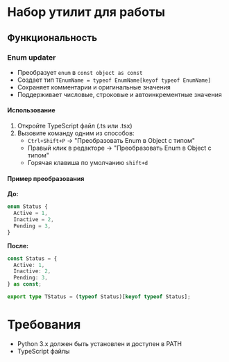 # Набор утилит для работы

## Функциональность

### Enum updater

- Преобразует `enum` в `const object as const`
- Создает тип `TEnumName = typeof EnumName[keyof typeof EnumName]`
- Сохраняет комментарии и оригинальные значения
- Поддерживает числовые, строковые и автоинкрементные значения

#### Использование

1. Откройте TypeScript файл (.ts или .tsx)
2. Вызовите команду одним из способов:
   - `Ctrl+Shift+P` → "Преобразовать Enum в Object с типом"
   - Правый клик в редакторе → "Преобразовать Enum в Object с типом"
   - Горячая клавиша по умолчанию `shift+d`

#### Пример преобразования

**До:**

```typescript
enum Status {
  Active = 1,
  Inactive = 2,
  Pending = 3,
}
```

**После:**

```typescript
const Status = {
  Active: 1,
  Inactive: 2,
  Pending: 3,
} as const;

export type TStatus = (typeof Status)[keyof typeof Status];
```

# Требования

- Python 3.x должен быть установлен и доступен в PATH
- TypeScript файлы
